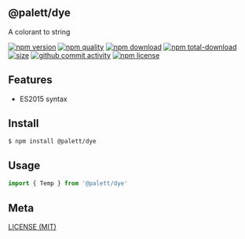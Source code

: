 ## @palett/dye
A colorant to string

[![npm version][npm-image]][npm-url]
[![npm quality][quality-image]][quality-url]
[![npm download][download-image]][npm-url]
[![npm total-download][total-download-image]][npm-url]
[![size][size]][size-url]
[![github commit activity][commit-image]][github-url]
[![npm license][license-image]][npm-url]

[//]: <> (Shields)
[npm-image]: https://img.shields.io/npm/v/@palett/dye.svg?style=flat-square
[quality-image]: http://npm.packagequality.com/shield/@palett/dye.svg?style=flat-square
[download-image]: https://img.shields.io/npm/dm/@palett/dye.svg?style=flat-square
[total-download-image]:https://img.shields.io/npm/dt/@palett/dye.svg?style=flat-square
[license-image]: https://img.shields.io/npm/l/@palett/dye.svg?style=flat-square
[commit-image]: https://img.shields.io/github/commit-activity/y/hoyeungw/@palett/dye?style=flat-square
[size]: https://packagephobia.now.sh/badge?p=@palett/dye

[//]: <> (Link)
[npm-url]: https://npmjs.org/package/@palett/dye
[quality-url]: http://packagequality.com/#?package=@palett/dye
[github-url]: https://github.com/hoyeungw/@palett/dye
[size-url]: https://packagephobia.now.sh/result?p=@palett/dye

## Features

- ES2015 syntax

## Install
```console
$ npm install @palett/dye
```

## Usage
```js
import { Temp } from '@palett/dye'
```

## Meta
[LICENSE (MIT)](/LICENSE)
